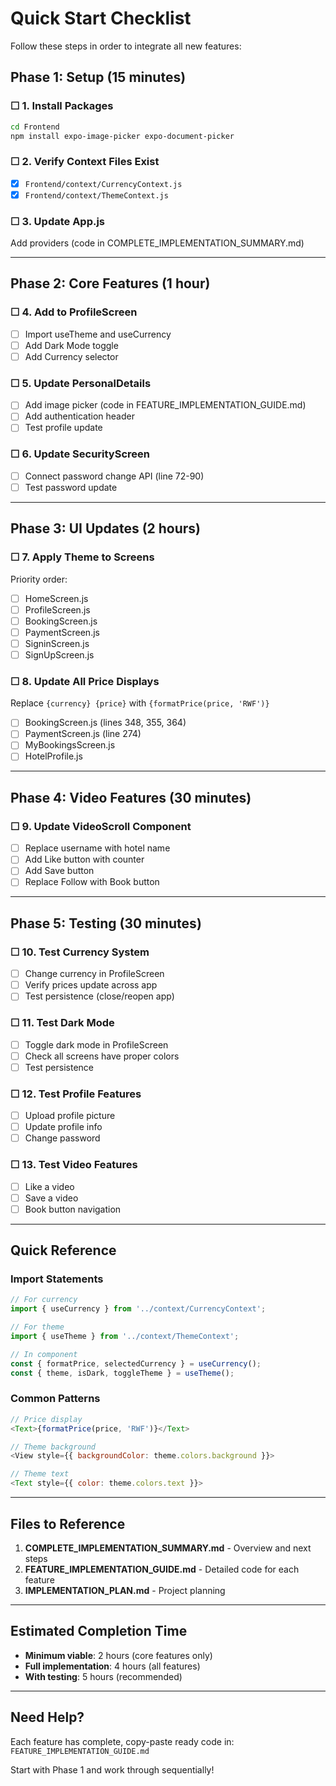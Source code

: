 # Quick Start Checklist

Follow these steps in order to integrate all new features:

## Phase 1: Setup (15 minutes)

### ☐ 1. Install Packages
```bash
cd Frontend
npm install expo-image-picker expo-document-picker
```

### ☐ 2. Verify Context Files Exist
- [x] `Frontend/context/CurrencyContext.js`
- [x] `Frontend/context/ThemeContext.js`

### ☐ 3. Update App.js
Add providers (code in COMPLETE_IMPLEMENTATION_SUMMARY.md)

---

## Phase 2: Core Features (1 hour)

### ☐ 4. Add to ProfileScreen
- [ ] Import useTheme and useCurrency
- [ ] Add Dark Mode toggle
- [ ] Add Currency selector

### ☐ 5. Update PersonalDetails
- [ ] Add image picker (code in FEATURE_IMPLEMENTATION_GUIDE.md)
- [ ] Add authentication header
- [ ] Test profile update

### ☐ 6. Update SecurityScreen
- [ ] Connect password change API (line 72-90)
- [ ] Test password update

---

## Phase 3: UI Updates (2 hours)

### ☐ 7. Apply Theme to Screens
Priority order:
- [ ] HomeScreen.js
- [ ] ProfileScreen.js
- [ ] BookingScreen.js
- [ ] PaymentScreen.js
- [ ] SigninScreen.js
- [ ] SignUpScreen.js

### ☐ 8. Update All Price Displays
Replace `{currency} {price}` with `{formatPrice(price, 'RWF')}`
- [ ] BookingScreen.js (lines 348, 355, 364)
- [ ] PaymentScreen.js (line 274)
- [ ] MyBookingsScreen.js
- [ ] HotelProfile.js

---

## Phase 4: Video Features (30 minutes)

### ☐ 9. Update VideoScroll Component
- [ ] Replace username with hotel name
- [ ] Add Like button with counter
- [ ] Add Save button
- [ ] Replace Follow with Book button

---

## Phase 5: Testing (30 minutes)

### ☐ 10. Test Currency System
- [ ] Change currency in ProfileScreen
- [ ] Verify prices update across app
- [ ] Test persistence (close/reopen app)

### ☐ 11. Test Dark Mode
- [ ] Toggle dark mode in ProfileScreen
- [ ] Check all screens have proper colors
- [ ] Test persistence

### ☐ 12. Test Profile Features
- [ ] Upload profile picture
- [ ] Update profile info
- [ ] Change password

### ☐ 13. Test Video Features
- [ ] Like a video
- [ ] Save a video
- [ ] Book button navigation

---

## Quick Reference

### Import Statements
```javascript
// For currency
import { useCurrency } from '../context/CurrencyContext';

// For theme
import { useTheme } from '../context/ThemeContext';

// In component
const { formatPrice, selectedCurrency } = useCurrency();
const { theme, isDark, toggleTheme } = useTheme();
```

### Common Patterns
```javascript
// Price display
<Text>{formatPrice(price, 'RWF')}</Text>

// Theme background
<View style={{ backgroundColor: theme.colors.background }}>

// Theme text
<Text style={{ color: theme.colors.text }}>
```

---

## Files to Reference

1. **COMPLETE_IMPLEMENTATION_SUMMARY.md** - Overview and next steps
2. **FEATURE_IMPLEMENTATION_GUIDE.md** - Detailed code for each feature
3. **IMPLEMENTATION_PLAN.md** - Project planning

---

## Estimated Completion Time

- **Minimum viable**: 2 hours (core features only)
- **Full implementation**: 4 hours (all features)
- **With testing**: 5 hours (recommended)

---

## Need Help?

Each feature has complete, copy-paste ready code in:
`FEATURE_IMPLEMENTATION_GUIDE.md`

Start with Phase 1 and work through sequentially!
